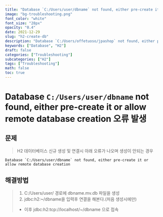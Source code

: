 ```yaml
---
title: "Database `C:/Users/user/dbname` not found, either pre-create it or allow remote database creation"
image: "bg-troubleshooting.png"
font_color: "white"
font_size: "28px"
opacity: "0.4"
date: 2021-12-29
slug: "h2-create-db"
description: "Database `C:/Users/offetuoso/jpashop` not found, either pre-create it or allow remote database creation"
keywords: ["Database", "H2"]
draft: false
categories: ["Troubleshooting"]
subcategories: ["H2"]
tags: ["Troubleshooting"]
math: false
toc: true
---
```


# Database `C:/Users/user/dbname` not found, either pre-create it or allow remote database creation 오류 발생

## 문제 
> H2 데이터베이스 신규 생성 및 연결시 아래 오류가 나오며 생성이 안되는 경우

```
Database `C:/Users/user/dbname` not found, either pre-create it or allow remote database creation
```


## 해결방법 
> 1. C:/Users/user/ 경로에 dbname.mv.db 파일을 생성
> 2. jdbc:h2:~/dbname을 입력후 연결을 해본다.(처음 생성시에만)<br>
> 	- 이후 jdbc:h2:tcp://localhost/~/dbname 으로 접속
